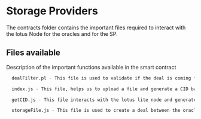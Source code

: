 
# Storage Providers

The contracts folder contains the important files required to interact with the lotus Node for the oracles and for the SP.




## Files available

Description of the important functions available in the smart contract

```bash
  dealFilter.pl - This file is used to validate if the deal is coming from one of the oracles or not. This file needs to updated in the lotus_config.toml file.
```

```bash
  index.js - This file, helps us to upload a file and generate a CID based on it for further processing
```

```bash
  getCID.js - This file interacts with the lotus lite node and generated the DataCID which is returned back to index.js
```

```bash
  storageFile.js - This file is used to create a deal between the oracle and the SP for the given DataCID.
```


